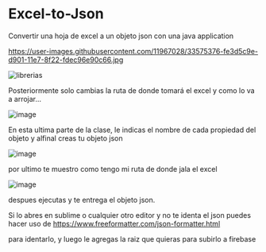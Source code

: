 # Excel-to-Json
Convertir una hoja de excel a un objeto json con una java application


https://user-images.githubusercontent.com/11967028/33575376-fe3d5c9e-d901-11e7-8f22-fdec96e90c66.jpg

![librerias](https://user-images.githubusercontent.com/11967028/33575607-cd18c454-d902-11e7-9230-d33d09b898f1.jpg)

Posteriormente solo cambias la ruta de donde tomará el excel y como lo va a arrojar...

![image](https://user-images.githubusercontent.com/11967028/33576346-0f191168-d905-11e7-822b-95893cc6467c.png)

En esta ultima parte de la clase, le indicas el nombre de cada propiedad del objeto
y alfinal creas tu objeto json

![image](https://user-images.githubusercontent.com/11967028/33576377-35121e96-d905-11e7-8d07-47013c2324d2.png)


por ultimo te muestro como tengo mi ruta de donde jala el excel

![image](https://user-images.githubusercontent.com/11967028/33576412-5904b728-d905-11e7-88bd-68fb3568af5e.png)

despues ejecutas y te entrega el objeto json.

Si lo abres en sublime o cualquier otro editor y no te identa el json puedes hacer uso de https://www.freeformatter.com/json-formatter.html

para identarlo, y luego le agregas la raiz que quieras para subirlo a firebase

